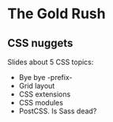 # The Gold Rush
## CSS nuggets

Slides about 5 CSS topics:

* Bye bye -prefix-
* Grid layout
* CSS extensions
* CSS modules
* PostCSS. Is Sass dead?
